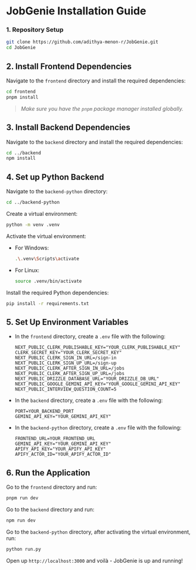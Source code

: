 # JobGenie Installation Guide

### 1. Repository Setup
```bash
git clone https://github.com/adithya-menon-r/JobGenie.git
cd JobGenie
```

## 2. Install Frontend Dependencies
Navigate to the `frontend` directory and install the required dependencies:
```bash
cd frontend
pnpm install
```
> _Make sure you have the `pnpm` package manager installed globally._

## 3. Install Backend Dependencies
Navigate to the `backend` directory and install the required dependencies:
```bash
cd ../backend
npm install
```

## 4. Set up Python Backend
Navigate to the `backend-python` directory:
```bash
cd ../backend-python
```

Create a virtual environment:
```bash
python -m venv .venv
```
Activate the virtual environment:
- For Windows:
  ```bash
  .\.venv\Scripts\activate
  ```
- For Linux:
  ```bash
  source .venv/bin/activate
  ```

Install the required Python dependencies:
```bash
pip install -r requirements.txt
```

## 5. Set Up Environment Variables
- In the `frontend` directory, create a `.env` file with the following:

    ```plaintext
    NEXT_PUBLIC_CLERK_PUBLISHABLE_KEY="YOUR_CLERK_PUBLISHABLE_KEY"
    CLERK_SECRET_KEY="YOUR_CLERK_SECRET_KEY"
    NEXT_PUBLIC_CLERK_SIGN_IN_URL=/sign-in
    NEXT_PUBLIC_CLERK_SIGN_UP_URL=/sign-up
    NEXT_PUBLIC_CLERK_AFTER_SIGN_IN_URL=/jobs
    NEXT_PUBLIC_CLERK_AFTER_SIGN_UP_URL=/jobs
    NEXT_PUBLIC_DRIZZLE_DATABASE_URL="YOUR_DRIZZLE_DB_URL"
    NEXT_PUBLIC_GOOGLE_GEMINI_API_KEY="YOUR_GOOGLE_GEMINI_API_KEY"
    NEXT_PUBLIC_INTERVIEW_QUESTION_COUNT=5
    ```
- In the `backend` directory, create a `.env` file with the following:

    ```plaintext
    PORT=YOUR_BACKEND_PORT
    GEMINI_API_KEY="YOUR_GEMINI_API_KEY"
    ```
- In the `backend-python` directory, create a `.env` file with the following:
    ```plaintext
    FRONTEND_URL=YOUR_FRONTEND_URL
    GEMINI_API_KEY="YOUR_GEMINI_API_KEY"
    APIFY_API_KEY="YOUR_APIFY_API_KEY"
    APIFY_ACTOR_ID="YOUR_APIFY_ACTOR_ID"
    ```

## 6. Run the Application
Go to the `frontend` directory and run:
```bash
pnpm run dev
```

Go to the `backend` directory and run:
```bash
npm run dev
```

Go to the `backend-python` directory, after activating the virtual environment, run:
```bash
python run.py
```

Open up `http://localhost:3000` and voilà - JobGenie is up and running!
